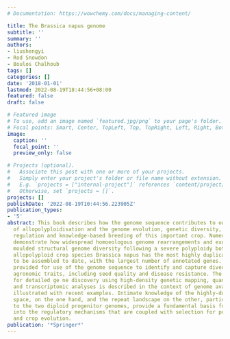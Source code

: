 ```yaml
---
# Documentation: https://wowchemy.com/docs/managing-content/

title: The Brassica napus genome
subtitle: ''
summary: ''
authors:
- liushengyi
- Rod Snowdon
- Boulos Chalhoub
tags: []
categories: []
date: '2018-01-01'
lastmod: 2022-08-19T18:44:56+08:00
featured: false
draft: false

# Featured image
# To use, add an image named `featured.jpg/png` to your page's folder.
# Focal points: Smart, Center, TopLeft, Top, TopRight, Left, Right, BottomLeft, Bottom, BottomRight.
image:
  caption: ''
  focal_point: ''
  preview_only: false

# Projects (optional).
#   Associate this post with one or more of your projects.
#   Simply enter your project's folder or file name without extension.
#   E.g. `projects = ["internal-project"]` references `content/project/deep-learning/index.md`.
#   Otherwise, set `projects = []`.
projects: []
publishDate: '2022-08-19T10:44:56.223905Z'
publication_types:
- '5'
abstract: This book describes how the genome sequence contributes to our understanding
  of allopolyploidisation and the genome evolution, genetic diversity, complex trait
  regulation and knowledge-based breeding of this important crop. Numerous examples
  demonstrate how widespread homoeologous genome rearrangements and exchanges have
  moulded structural genome diversity following a severe polyploidy bottleneck. The
  allopolyploid crop species Brassica napus has the most highly duplicated plant genome
  to be assembled to date, with the largest number of annotated genes.  Examples are
  provided for use of the genome sequence to identify and capture diversity for important
  agronomic traits, including seed quality and disease resistance. The increased potential
  for detailed ge ne discovery using high-density genetic mapping, quantitative genetics
  and transcriptomic analyses is described in the context of genome availability and
  illustrated with recent examples. Intimate knowledge of the highly-duplicated gene
  space, on the one hand, and the repeat landscape on the other, particularly in comparison
  to the two diploid progenitor genomes, provide a fundamental basis for new insights
  into the regulatory mechanisms that are coupled with selection for polyploid success
  and crop evolution.
publication: '*Springer*'
---
```

